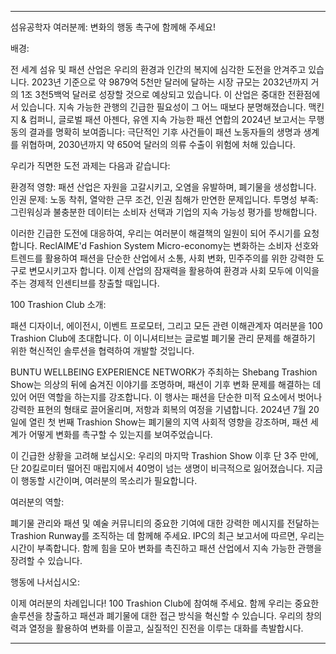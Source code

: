---

섬유공학자 여러분께: 변화의 행동 촉구에 함께해 주세요!

배경:

전 세계 섬유 및 패션 산업은 우리의 환경과 인간의 복지에 심각한 도전을 안겨주고 있습니다. 2023년 기준으로 약 9879억 5천만 달러에 달하는 시장 규모는 2032년까지 거의 1조 3천5백억 달러로 성장할 것으로 예상되고 있습니다. 이 산업은 중대한 전환점에 서 있습니다. 지속 가능한 관행의 긴급한 필요성이 그 어느 때보다 분명해졌습니다. 맥킨지 & 컴퍼니, 글로벌 패션 아젠다, 유엔 지속 가능한 패션 연합의 2024년 보고서는 무행동의 결과를 명확히 보여줍니다: 극단적인 기후 사건들이 패션 노동자들의 생명과 생계를 위협하며, 2030년까지 약 650억 달러의 의류 수출이 위험에 처해 있습니다.

우리가 직면한 도전 과제는 다음과 같습니다:

환경적 영향: 패션 산업은 자원을 고갈시키고, 오염을 유발하며, 폐기물을 생성합니다.
인권 문제: 노동 착취, 열악한 근무 조건, 인권 침해가 만연한 문제입니다.
투명성 부족: 그린워싱과 불충분한 데이터는 소비자 선택과 기업의 지속 가능성 평가를 방해합니다.

이러한 긴급한 도전에 대응하여, 우리는 여러분이 해결책의 일원이 되어 주시기를 요청합니다. ReclAIME'd Fashion System Micro-economy는 변화하는 소비자 선호와 트렌드를 활용하여 패션을 단순한 산업에서 소통, 사회 변화, 민주주의를 위한 강력한 도구로 변모시키고자 합니다. 이제 산업의 잠재력을 활용하여 환경과 사회 모두에 이익을 주는 경제적 인센티브를 창출할 때입니다.

100 Trashion Club 소개:

패션 디자이너, 에이전시, 이벤트 프로모터, 그리고 모든 관련 이해관계자 여러분을 100 Trashion Club에 초대합니다. 이 이니셔티브는 글로벌 폐기물 관리 문제를 해결하기 위한 혁신적인 솔루션을 협력하여 개발할 것입니다.

BUNTU WELLBEING EXPERIENCE NETWORK가 주최하는 Shebang Trashion Show는 의상의 뒤에 숨겨진 이야기를 조명하며, 패션이 기후 변화 문제를 해결하는 데 있어 어떤 역할을 하는지를 강조합니다. 이 행사는 패션을 단순한 미적 요소에서 벗어나 강력한 표현의 형태로 끌어올리며, 저항과 회복의 여정을 기념합니다. 2024년 7월 20일에 열린 첫 번째 Trashion Show는 폐기물의 지역 사회적 영향을 강조하며, 패션 세계가 어떻게 변화를 촉구할 수 있는지를 보여주었습니다.

이 긴급한 상황을 고려해 보십시오: 우리의 마지막 Trashion Show 이후 단 3주 만에, 단 20킬로미터 떨어진 매립지에서 40명이 넘는 생명이 비극적으로 잃어졌습니다. 지금이 행동할 시간이며, 여러분의 목소리가 필요합니다.

여러분의 역할:

폐기물 관리와 패션 및 예술 커뮤니티의 중요한 기여에 대한 강력한 메시지를 전달하는 Trashion Runway를 조직하는 데 함께해 주세요. IPC의 최근 보고서에 따르면, 우리는 시간이 부족합니다. 함께 힘을 모아 변화를 촉진하고 패션 산업에서 지속 가능한 관행을 장려할 수 있습니다.

행동에 나서십시오:

이제 여러분의 차례입니다! 100 Trashion Club에 참여해 주세요. 함께 우리는 중요한 솔루션을 창출하고 패션과 폐기물에 대한 접근 방식을 혁신할 수 있습니다. 우리의 창의력과 열정을 활용하여 변화를 이끌고, 실질적인 진전을 이루는 대화를 촉발합시다.

---